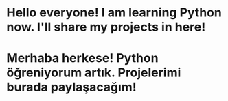 # Hello everyone! I am learning Python now. I'll share my projects in here!
# Merhaba herkese! Python öğreniyorum artık. Projelerimi burada paylaşacağım!
